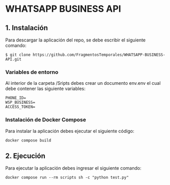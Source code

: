 # WHATSAPP BUSINESS API

## 1. Instalación

Para descargar la aplicación del repo, se debe escribir el siguiente comando:

```
$ git clone https://github.com/FragmentosTemporales/WHATSAPP-BUSINESS-API.git
```

### Variables de entorno

Al interior de la carpeta /Sripts debes crear un documento env.env el cual debe contener las siguiente variables:

```
PHONE_ID=
WSP_BUSINESS=
ACCESS_TOKEN=
```

### Instalación de Docker Compose

Para instalar la aplicación debes ejecutar el siguiente código:

```
docker compose build
```

## 2. Ejecución

Para ejecutar la aplicación debes ingresar el siguiente comando:

```
docker compose run --rm scripts sh -c "python test.py"
```
